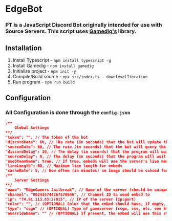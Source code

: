 # EdgeBot
### PT is a JavaScript Discord Bot originally intended for use with Source Servers. This script uses [Gamedig's](https://www.npmjs.com/package/gamedig) library.

## Installation
1. Install Typescript - `npm install typescript -g` 
2. Install Gamedig - `npm install gamedig`
3. Initialize project - `npm init -y`
4. Compile/Build source - `npx src/index.ts --downlevelIteration`
5. Run program - `npm run build`

## Configuration
### All Configuration is done through the `config.json`

```json
/**
    Global Settings
**/
"token": "", // The token of the bot
"discordRate": 60, // The rate (in seconds) that the bot will update the embeds
"sourceRate": 60, // The rate (in seconds) that the bot will query the game servers
"discordDelay": 10, // The delay (in seconds) that the program will wait to start sending messages
"sourceDelay": 0, // The delay (in seconds) that the program will wait to start querying game servers
"useSteamName": true, // If true, embeds will use the server's live name, if false, will use the configured name
"lineLength": 60, // Maximum line length for embeds
"cacheRate": 5, // How often (in minutes) an image should be cahced for
/**
    Server Settings
**/
"name": "EdgeGamers Jailbreak", // Name of the server (should be unique)
"channel": "802436744367570946", // Channel ID to send embed to
"ip": "74.91.113.83:27015", // IP of the server (ip:port)
"color": "", // (OPTIONAL) Color that the embed should have, if empty, color will be dynamic
"type": "csgo" // (OPTIONAL) Type of gameserver (csgo, css, etc. see https://www.npmjs.com/package/gamedig)
"overrideName": "" // (OPTIONAL) If present, the embed will use this string instead of the live name
```

